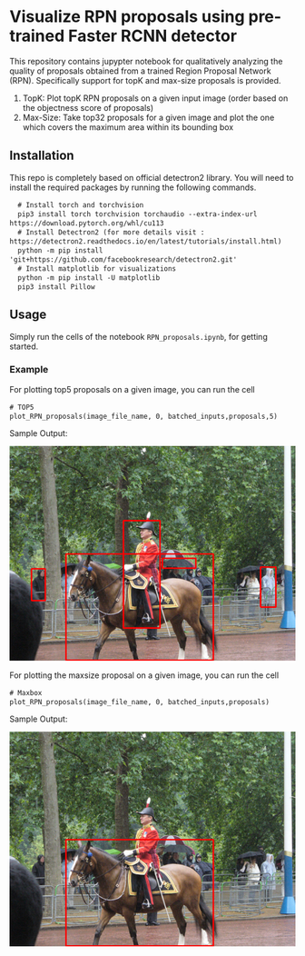 # Visualize RPN proposals using pre-trained Faster RCNN detector

This repository contains jupypter notebook for qualitatively analyzing the quality of proposals obtained from a trained Region Proposal Network (RPN). Specifically support for topK and max-size proposals is provided.
<ol>
  <li>
  TopK: Plot topK RPN proposals on a given input image (order based on the objectness score of proposals)
  </li>
  <li>
  Max-Size: Take top32 proposals for a given image and plot the one which covers the maximum area within its bounding box
  </li>
  </ol>
  
## Installation
This repo is completely based on official detectron2 library. You will need to install the required packages by running the following commands.
```shell 
  # Install torch and torchvision
  pip3 install torch torchvision torchaudio --extra-index-url https://download.pytorch.org/whl/cu113
  # Install Detectron2 (for more details visit : https://detectron2.readthedocs.io/en/latest/tutorials/install.html)
  python -m pip install 'git+https://github.com/facebookresearch/detectron2.git'
  # Install matplotlib for visualizations
  python -m pip install -U matplotlib
  pip3 install Pillow
```
## Usage 

Simply run the cells of the notebook ```RPN_proposals.ipynb```, for getting started.

### Example
For plotting top5 proposals on a given image, you can run the cell
``` shell
# TOP5
plot_RPN_proposals(image_file_name, 0, batched_inputs,proposals,5)
```
Sample Output:

<div align="center">
  <img src="top5.png"/>
</div>

For plotting the maxsize proposal on a given image, you can run the cell
``` shell
# Maxbox
plot_RPN_proposals(image_file_name, 0, batched_inputs,proposals)
```
Sample Output:

<div align="center">
  <img src="max_size.png"/>
</div>
  
